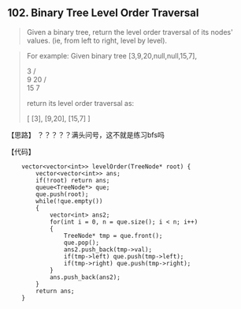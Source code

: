 ## 102. Binary Tree Level Order Traversal

> Given a binary tree, return the level order traversal of its nodes' values. (ie, from left to right, level by level).

>For example:
>Given binary tree [3,9,20,null,null,15,7],
>
>  3
>  / \
> 9  20
>   /  \
>  15   7
>
>return its level order traversal as:
>
>[
> [3],
> [9,20],
> [15,7]
>]


【思路】
？？？？？满头问号，这不就是练习bfs吗

【代码】
```
    vector<vector<int>> levelOrder(TreeNode* root) {
        vector<vector<int>> ans;
        if(!root) return ans;
        queue<TreeNode*> que;
        que.push(root);
        while(!que.empty())
		{
			vector<int> ans2;
			for(int i = 0, n = que.size(); i < n; i++)
        	{
        		TreeNode* tmp = que.front();
        		que.pop();
        		ans2.push_back(tmp->val);
        		if(tmp->left) que.push(tmp->left);
        		if(tmp->right) que.push(tmp->right);
			} 
			ans.push_back(ans2);
		} 
        return ans;
    }
```